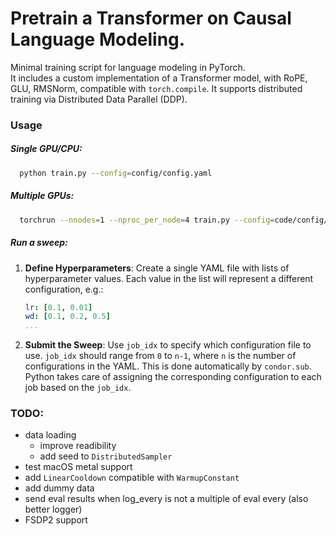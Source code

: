 # Pretrain a Transformer on Causal Language Modeling.
Minimal training script for language modeling in PyTorch. \
It includes a custom implementation of a Transformer model, with RoPE, GLU, RMSNorm, compatible with `torch.compile`. 
It supports distributed training via Distributed Data Parallel (DDP).

### Usage

##### Single GPU/CPU:
```bash
  python train.py --config=config/config.yaml
```
##### Multiple GPUs:
```bash
  torchrun --nnodes=1 --nproc_per_node=4 train.py --config=code/config/sweep.yaml
```

##### Run a sweep:

1. **Define Hyperparameters**:
  Create a single YAML file with lists of hyperparameter values. Each value in the list will represent a different configuration, e.g.:
   ```yaml
   lr: [0.1, 0.01]
   wd: [0.1, 0.2, 0.5]
   ...
   ```
2. **Submit the Sweep**: 
  Use `job_idx` to specify which configuration file to use. `job_idx` should range from `0` to `n-1`, where `n` is the number of configurations in the YAML. This is done automatically by `condor.sub`. Python takes care of assigning the corresponding configuration to each job based on the `job_idx`.


### TODO:
- data loading
  - improve readibility
  - add seed to `DistributedSampler`
- test macOS metal support
- add `LinearCooldown` compatible with `WarmupConstant`
- add dummy data
- send eval results when log_every is not a multiple of eval every (also better logger)
- FSDP2 support

